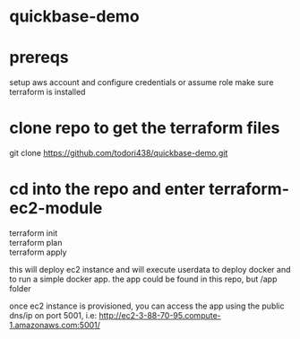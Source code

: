 # quickbase-demo

# prereqs

setup aws account and configure credentials or assume role
make sure terraform is installed

# clone repo to get the terraform files
git clone https://github.com/todori438/quickbase-demo.git

# cd into the repo and enter terraform-ec2-module
terraform init <br />
terraform plan <br />
terraform apply <br />

this will deploy ec2 instance and will execute userdata to deploy docker and to run a simple docker app. the app could be found in this repo, but /app folder

once ec2 instance is provisioned, you can access the app using the public dns/ip on port 5001, i.e: http://ec2-3-88-70-95.compute-1.amazonaws.com:5001/
